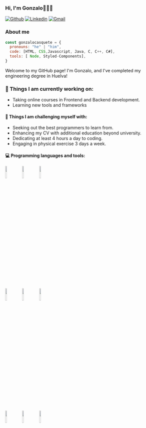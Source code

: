 ### Hi, I'm Gonzalo👋👨‍💻
[![Github](https://img.shields.io/badge/-Github-000?style=flat&logo=Github&logoColor=white)](https://github.com/gonzalocasquete)
[![Linkedin](https://img.shields.io/badge/-LinkedIn-blue?style=flat&logo=Linkedin&logoColor=white)](https://www.linkedin.com/in/gonzalo-casquete-rodr%C3%ADguez-7b116127b/)
[![Gmail](https://img.shields.io/badge/-Gmail-c14438?style=flat&logo=Gmail&logoColor=white)](mailto:gonzalocasqueterodriguez@gmail.com)

### About me


````js
const gonzalocasquete = {
  pronouns: "he" | "him",
  code: [HTML, CSS,Javascript, Java, C, C++, C#],
  tools: [ Node, Styled-Components],
}
````

Welcome to my GitHub page! I'm Gonzalo, and I've completed my engineering degree in Huelva!

### 🌱 Things I am currently working on: 
- Taking online courses in Frontend and Backend development.
- Learning new tools and frameworks

#### :muscle: Things I am challenging myself with:
- Seeking out the best programmers to learn from.
- Enhancing my CV with additional education beyond university.
- Dedicating at least 4 hours a day to coding.
- Engaging in physical exercise 3 days a week.

#### :computer: Programming languages and tools: 
<p>

<code><img width="10%" src="https://www.vectorlogo.zone/logos/w3_html5/w3_html5-ar21.svg"></code>
<code><img width="10%" src="https://www.vectorlogo.zone/logos/w3_css/w3_css-ar21.svg"></code>
<code><img width="10%" src="https://www.vectorlogo.zone/logos/javascript/javascript-ar21.svg"></code>
<br />
<code><img width="10%" src="https://www.vectorlogo.zone/logos/java/java-ar21.svg"></code>
<code><img width="10%" src="https://www.vectorlogo.zone/logos/nodejs/nodejs-horizontal.svg"></code>
<code><img width="10%" src="https://www.vectorlogo.zone/logos/git-scm/git-scm-ar21.svg"></code>
<br />
<code><img width="10%" src="https://www.vectorlogo.zone/logos/microsoft_azure/microsoft_azure-ar21.svg"></code>
<code><img width="10%" src="https://www.vectorlogo.zone/logos/mysql/mysql-ar21.svg"></code>
<code><img width="10%" src="https://www.vectorlogo.zone/logos/microsoft_powerbi/microsoft_powerbi-ar21.svg"></code>
</p>
